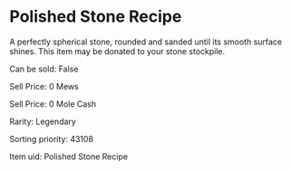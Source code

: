 # Polished Stone Recipe

A perfectly spherical stone, rounded and sanded until its smooth surface shines. This item may be donated to your stone stockpile.

Can be sold: False

Sell Price: 0 Mews

Sell Price: 0 Mole Cash

Rarity: Legendary

Sorting priority: 43108

Item uid: Polished Stone Recipe